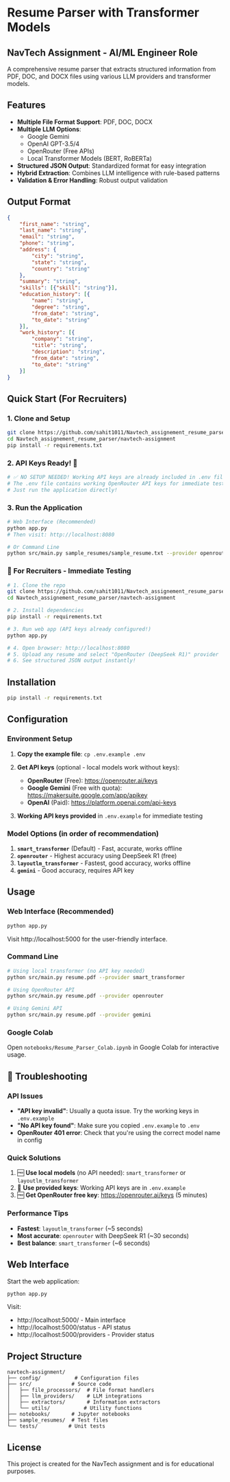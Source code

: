 # Resume Parser with Transformer Models

## NavTech Assignment - AI/ML Engineer Role

A comprehensive resume parser that extracts structured information from PDF, DOC, and DOCX files using various LLM providers and transformer models.

## Features

- **Multiple File Format Support**: PDF, DOC, DOCX
- **Multiple LLM Options**:
  - Google Gemini
  - OpenAI GPT-3.5/4
  - OpenRouter (Free APIs)
  - Local Transformer Models (BERT, RoBERTa)
- **Structured JSON Output**: Standardized format for easy integration
- **Hybrid Extraction**: Combines LLM intelligence with rule-based patterns
- **Validation & Error Handling**: Robust output validation

## Output Format

```json
{
    "first_name": "string",
    "last_name": "string", 
    "email": "string",
    "phone": "string",
    "address": {
        "city": "string",
        "state": "string", 
        "country": "string"
    },
    "summary": "string",
    "skills": [{"skill": "string"}],
    "education_history": [{
        "name": "string",
        "degree": "string",
        "from_date": "string",
        "to_date": "string"
    }],
    "work_history": [{
        "company": "string",
        "title": "string", 
        "description": "string",
        "from_date": "string",
        "to_date": "string"
    }]
}
```

## Quick Start (For Recruiters)

### 1. Clone and Setup
```bash
git clone https://github.com/sahit1011/Navtech_assignement_resume_parser.git
cd Navtech_assignement_resume_parser/navtech-assignment
pip install -r requirements.txt
```

### 2. API Keys Ready! 🔑
```bash
# ✅ NO SETUP NEEDED! Working API keys are already included in .env file
# The .env file contains working OpenRouter API keys for immediate testing
# Just run the application directly!
```

### 3. Run the Application
```bash
# Web Interface (Recommended)
python app.py
# Then visit: http://localhost:8080

# Or Command Line
python src/main.py sample_resumes/sample_resume.txt --provider openrouter
```

### 🎯 For Recruiters - Immediate Testing
```bash
# 1. Clone the repo
git clone https://github.com/sahit1011/Navtech_assignement_resume_parser.git
cd Navtech_assignement_resume_parser/navtech-assignment

# 2. Install dependencies
pip install -r requirements.txt

# 3. Run web app (API keys already configured!)
python app.py

# 4. Open browser: http://localhost:8080
# 5. Upload any resume and select "OpenRouter (DeepSeek R1)" provider
# 6. See structured JSON output instantly!
```

## Installation

```bash
pip install -r requirements.txt
```

## Configuration

### Environment Setup
1. **Copy the example file**: `cp .env.example .env`
2. **Get API keys** (optional - local models work without keys):
   - **OpenRouter** (Free): https://openrouter.ai/keys
   - **Google Gemini** (Free with quota): https://makersuite.google.com/app/apikey
   - **OpenAI** (Paid): https://platform.openai.com/api-keys

3. **Working API keys provided** in `.env.example` for immediate testing

### Model Options (in order of recommendation)
1. **`smart_transformer`** (Default) - Fast, accurate, works offline
2. **`openrouter`** - Highest accuracy using DeepSeek R1 (free)
3. **`layoutlm_transformer`** - Fastest, good accuracy, works offline
4. **`gemini`** - Good accuracy, requires API key

## Usage

### Web Interface (Recommended)
```bash
python app.py
```
Visit http://localhost:5000 for the user-friendly interface.

### Command Line
```bash
# Using local transformer (no API key needed)
python src/main.py resume.pdf --provider smart_transformer

# Using OpenRouter API
python src/main.py resume.pdf --provider openrouter

# Using Gemini API
python src/main.py resume.pdf --provider gemini
```

### Google Colab
Open `notebooks/Resume_Parser_Colab.ipynb` in Google Colab for interactive usage.

## 🚨 Troubleshooting

### API Issues
- **"API key invalid"**: Usually a quota issue. Try the working keys in `.env.example`
- **"No API key found"**: Make sure you copied `.env.example` to `.env`
- **OpenRouter 401 error**: Check that you're using the correct model name in config

### Quick Solutions
1. 🆓 **Use local models** (no API needed): `smart_transformer` or `layoutlm_transformer`
2. 🔑 **Use provided keys**: Working API keys are in `.env.example`
3. 🆓 **Get OpenRouter free key**: https://openrouter.ai/keys (5 minutes)

### Performance Tips
- **Fastest**: `layoutlm_transformer` (~5 seconds)
- **Most accurate**: `openrouter` with DeepSeek R1 (~30 seconds)
- **Best balance**: `smart_transformer` (~6 seconds)

## Web Interface

Start the web application:
```bash
python app.py
```

Visit:
- http://localhost:5000/ - Main interface
- http://localhost:5000/status - API status
- http://localhost:5000/providers - Provider status

## Project Structure

```
navtech-assignment/
├── config/           # Configuration files
├── src/             # Source code
│   ├── file_processors/  # File format handlers
│   ├── llm_providers/    # LLM integrations
│   ├── extractors/       # Information extractors
│   └── utils/           # Utility functions
├── notebooks/       # Jupyter notebooks
├── sample_resumes/  # Test files
└── tests/          # Unit tests
```

## License

This project is created for the NavTech assignment and is for educational purposes.
